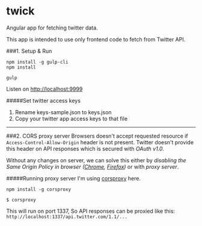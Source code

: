 # twick
Angular app for fetching twitter data.

This app is intended to use only frontend code to fetch from Twitter API.

###1. Setup & Run
```
npm install -g gulp-cli
npm install
```

```
gulp
```

Listen on [http://localhost:9999](http://localhost:9999)

#####Set twitter access keys
1. Rename keys-sample.json to keys.json
2. Copy your twitter app access keys to that file

---
###2. CORS proxy server
Browsers doesn't accept requested resource if `Access-Control-Allow-Origin` header is not present. Twitter doesn't provide this header on API responses which is secured with *OAuth v1.0*. 

Without any changes on server, we can solve this either by *disabling the Same Origin Policy in browser ([Chrome](http://stackoverflow.com/questions/3102819/disable-same-origin-policy-in-chrome), [Firefox](http://stackoverflow.com/questions/17088609/disable-firefox-same-origin-policy))* or with *proxy server*.

#####Running proxy server
I'm using [corsproxy](https://github.com/gr2m/CORS-Proxy) here.
```
npm install -g corsproxy
```
```
$ corsproxy
```
This will run on port 1337, So API responses can be proxied like this: `http://localhost:1337/api.twitter.com/1.1/...`

